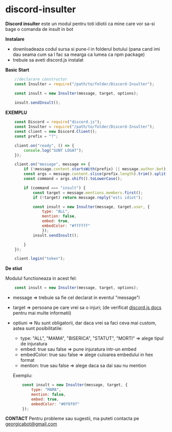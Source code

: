 # discord-insulter
**Discord insulter** este un modul pentru toti idiotii ca mine care vor sa-si bage o comanda de insult in bot


**Instalare**
 - downloadeaza codul sursa si pune-l in folderul botului (pana cand imi dau seama cum sa l fac sa mearga ca lumea ca npm package)
 - trebuie sa aveti discord.js instalat


**Basic Start**

```js
    //declarare constructor
    const Insulter = require("/path/to/folder/Discord-Insulter");

    const insult = new Insulter(message, target, options);
    
    insult.sendInsult();
```

**EXEMPLU**

```js
    const Discord = require("discord.js");
    const Insulter = require("/path/to/folder/Discord-Insulter");
    const client = new Discord.Client();
    const prefix = "?";

    client.on("ready", () => {
        console.log("SUNT LOGAT");
    });

    client.on("message", message => {
        if (!message.content.startsWith(prefix) || message.author.bot) return;
        const args = message.content.slice(prefix.length).trim().split(' ');
        const command = args.shift().toLowerCase();

        if (command === "insult") {
            const target = message.mentions.members.first();
            if (!target) return message.reply("esti idiot");

            const insult = new Insulter(message, target.user, {
                type: "ALL",
                mention: false, 
                embed: true, 
                embedColor: "#ffffff"
                });
            insult.sendInsult();

        }
    });

    client.login("token");
```

**De stiut**

Modulul functioneaza in acest fel:
```js
    const insult = new Insulter(message, target, options);
```

 - message => trebuie sa fie cel declarat in eventul "message"l
 - target => persoana pe care vrei sa o injuri; (de verificat [discord.js docs](https://discord.js.org/#/docs/main/stable/class/MessageMentions?scrollTo=members) pentru mai multe informatii)
 - optiuni => Nu sunt obligatorii, dar daca vrei sa faci ceva mai custom, astea sunt posibilitatile:
    * type: "ALL", "MAMA", "BISERICA", "STATUT", "MORTI" => alege tipul de injuratura
    * embed: true sau false => pune injuratura intr-un embed
    * embedColor: true sau false => alege culoarea embedului in hex format
    * mention: true sau false => alege daca sa dai sau nu mention

    Exemplu:
    ```js
        const insult = new Insulter(message, target, {
            type: "MAMA",
            mention: false,
            embed: true,
            embedColor: "#0f0f0f"
        });
    ```

**CONTACT**
Pentru probleme sau sugestii, ma puteti contacta pe georgicabot@gmail.com
